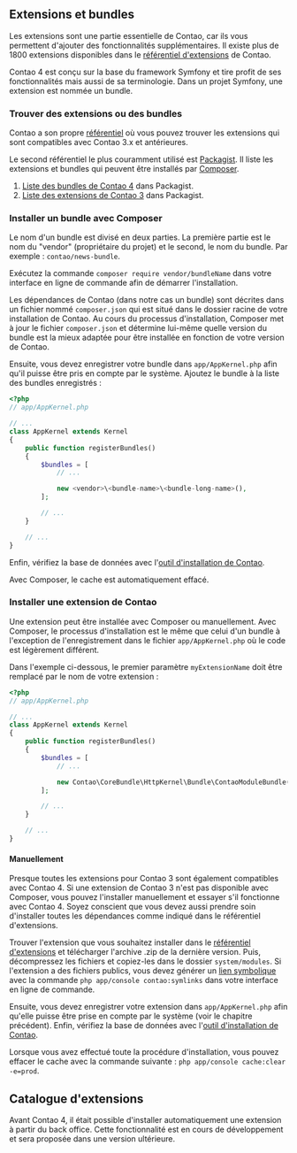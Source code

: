 ## Extensions et bundles

Les extensions sont une partie essentielle de Contao, car ils vous permettent
d'ajouter des fonctionnalités supplémentaires. Il existe plus de 1800 extensions
disponibles dans le [référentiel d'extensions][1] de Contao.

Contao 4 est conçu sur la base du framework Symfony et tire profit de ses
fonctionnalités mais aussi de sa terminologie. Dans un projet Symfony, une
extension est nommée un bundle.


### Trouver des extensions ou des bundles

Contao a son propre [référentiel][1] où vous pouvez trouver les extensions qui
sont compatibles avec Contao 3.x et antérieures.

Le second référentiel le plus couramment utilisé est [Packagist][2]. Il liste
les extensions et bundles qui peuvent être installés par [Composer][3].
 
1. [Liste des bundles de Contao 4][4] dans Packagist.
2. [Liste des extensions de Contao 3][5] dans Packagist.


### Installer un bundle avec Composer

Le nom d'un bundle est divisé en deux parties. La première partie est le nom du
"vendor" (propriétaire du projet) et le second, le nom du bundle. Par exemple :
`contao/news-bundle`.

Exécutez la commande `composer require vendor/bundleName` dans votre interface
en ligne de commande afin de démarrer l'installation.

Les dépendances de Contao (dans notre cas un bundle) sont décrites dans un
fichier nommé `composer.json` qui est situé dans le dossier racine de votre
installation de Contao. Au cours du processus d'installation, Composer met à
jour le fichier `composer.json` et détermine lui-même quelle version du bundle
est la mieux adaptée pour être installée en fonction de votre version de Contao.

Ensuite, vous devez enregistrer votre bundle dans `app/AppKernel.php` afin
qu'il puisse être pris en compte par le système. Ajoutez le bundle à la liste
des bundles enregistrés :

```php
<?php
// app/AppKernel.php

// ...
class AppKernel extends Kernel
{
    public function registerBundles()
    {
        $bundles = [
            // ...

            new <vendor>\<bundle-name>\<bundle-long-name>(),
        ];

        // ...
    }

    // ...
}
```

Enfin, vérifiez la base de données avec l'[outil d'installation de Contao][7].

Avec Composer, le cache est automatiquement effacé.


### Installer une extension de Contao

Une extension peut être installée avec Composer ou manuellement. Avec Composer,
le processus d'installation est le même que celui d'un bundle à l'exception de
l'enregistrement dans le fichier `app/AppKernel.php` où le code est légèrement
différent.

Dans l'exemple ci-dessous, le premier paramètre `myExtensionName` doit être
remplacé par le nom de votre extension :

```php
<?php
// app/AppKernel.php

// ...
class AppKernel extends Kernel
{
    public function registerBundles()
    {
        $bundles = [
            // ...

            new Contao\CoreBundle\HttpKernel\Bundle\ContaoModuleBundle('myExtensionName', $this->getRootDir()),
        ];

        // ...
    }

    // ...
}
```


#### Manuellement

Presque toutes les extensions pour Contao 3 sont également compatibles avec
Contao 4. Si une extension de Contao 3 n'est pas disponible avec Composer, vous
pouvez l'installer manuellement et essayer s'il fonctionne avec Contao 4. Soyez
conscient que vous devez aussi prendre soin d'installer toutes les dépendances
comme indiqué dans le référentiel d'extensions.

Trouver l'extension que vous souhaitez installer dans le
[référentiel d'extensions][1] et télécharger l'archive .zip de la dernière
version. Puis, décompressez les fichiers et copiez-les dans le dossier
`system/modules`. Si l'extension a des fichiers publics, vous devez générer un
[lien symbolique][6] avec la commande `php app/console contao:symlinks` dans
votre interface en ligne de commande.

Ensuite, vous devez enregistrer votre extension dans `app/AppKernel.php` afin
qu'elle puisse être prise en compte par le système (voir le chapitre précédent).
Enfin, vérifiez la base de données avec l'[outil d'installation de Contao][7].

Lorsque vous avez effectué toute la procédure d'installation, vous pouvez
effacer le cache avec la commande suivante :
`php app/console cache:clear -e=prod`.


## Catalogue d'extensions

Avant Contao 4, il était possible d'installer automatiquement une extension à
partir du back office. Cette fonctionnalité est en cours de développement et
sera proposée dans une version ultérieure.


[1]: https://contao.org/en/extension-list.html
[2]: https://packagist.org
[3]: https://getcomposer.org/doc/00-intro.md#introduction
[4]: https://packagist.org/search/?q=&type=contao-bundle
[5]: https://packagist.org/search/?q=&type=contao-module
[6]: https://docs.contao.org/books/cookbook/en/folder-structure.html#symbolic-link
[7]: ../01-installation/installer-contao.md#loutil-dinstallation-de-contao

